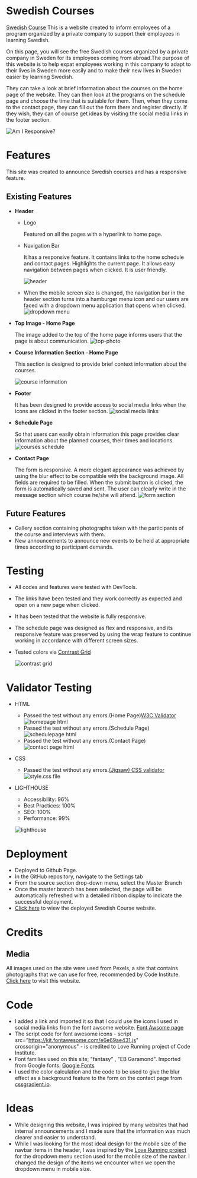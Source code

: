 # Swedish Courses
[Swedish Course](https://mervecoskunn.github.io/swedishcourses/) This is a website created to inform employees of a program organized by a private company to support their employees in learning Swedish.

On this page, you will see the free Swedish courses organized by a private company in Sweden for its employees coming from abroad.The purpose of this website is to help expat employees working in this company to adapt to their lives in Sweden more easily and to make their new lives in Sweden easier by learning Swedish.

They can take a look at brief information about the courses on the home page of the website. They can then look at the programs on the schedule page and choose the time that is suitable for them. Then, when they come to the contact page, they can fill out the form there and register directly. If they wish, they can of course get ideas by visiting the social media links in the footer section.

![Am I Responsive?](assets/images/Ekran%20Resmi%202023-10-06%2009.41.55.png)

# Features
This site was created to announce Swedish courses and has a responsive feature.

## Existing Features
- **Header**
  - Logo
  
    Featured on all the pages with a hyperlink to home page.

  - Navigation Bar
  
    It has a responsive feature. It contains links to the home schedule and contact pages. Highlights the current page. It allows easy navigation between pages when clicked. It is user friendly.

    ![header](assets/images/Screenshot%202023-10-10%20at%2010.57.45.png)

  - When the mobile screen size is changed, the navigation bar in the header section turns into a hamburger menu icon and our users are faced with a dropdown menu application that opens when clicked.
   ![dropdown menu](assets/images/Screenshot%202023-10-10%20at%2012.52.32.png)

- **Top Image - Home Page**

  The image added to the top of the home page informs users that the page is about communication.
  ![top-photo](assets/images/Screenshot%202023-10-10%20at%2011.02.30.png)

- **Course Information Section - Home Page**

  This section is designed to provide brief context information about the courses.

  ![course information](assets/images/Screenshot%202023-10-10%20at%2011.08.49.png)

- **Footer**

  It has been designed to provide access to social media links when the icons are clicked in the footer section.
  ![social media links](assets/images/Screenshot%202023-10-10%20at%2011.12.47.png)

- **Schedule Page**
  
    So that users can easily obtain information this page provides clear information about the planned courses, their times and locations.
   ![courses schedule](assets/images/Screenshot%202023-10-11%20at%2012.35.19.png)

- **Contact Page**  

    The form is responsive. A more elegant appearance was achieved by using the blur effect to be compatible with the background image. All fields are required to be filled. When the submit button is clicked, the form is automatically saved and sent. The user can clearly write in the message section which course he/she will attend.
    ![form section](assets/images/Screenshot%202023-10-10%20at%2011.45.34.png)

## Future Features

- Gallery section containing photographs taken with the participants of the course and interviews with them.
-  New announcements to announce new events to be held at appropriate times according to participant demands.

# Testing
  - All codes and features were tested with DevTools.
  - The links have been tested and they work correctly as expected and open on a new page when clicked.
  - It has been tested that the website is fully responsive.
  - The schedule page was designed as flex and responsive, and its responsive feature was preserved by using the wrap feature to continue working in accordance with different screen sizes.
- Tested colors via [Contrast Grid](https://contrast-grid.eightshapes.com/)
  
  ![contrast grid](assets/images/Screenshot%202023-10-10%20at%2012.44.30.png)

# Validator Testing

- HTML
  - Passed the test without any errors.(Home Page)[W3C Validator](https://validator.w3.org/)
  ![homepage html](assets/images/Screenshot%202023-10-10%20at%2012.57.36.png)
  - Passed the test without any errors.(Schedule Page)
  ![schedulepage html](assets/images/Screenshot%202023-10-10%20at%2013.00.20.png)
  - Passed the test without any errors.(Contact Page)
  ![contact page html](assets/images/Screenshot%202023-10-10%20at%2013.03.04.png)

- CSS
  - Passed the test without any errors.[(Jigsaw) CSS validator](https://jigsaw.w3.org/css-validator/)
  ![style.css file](assets/images/Screenshot%202023-10-10%20at%2013.05.43.png)

- LIGHTHOUSE
  - Accessibility: 96%
  - Best Practices: 100%
  - SEO: 100%
  - Performance: 99%
  
  ![lighthouse](assets/images/Screenshot%202023-10-06%20at%2010.56.04.png)

 # Deployment

 -  Deployed to Github Page.
   - In the GitHub repository, navigate to the Settings tab
   - From the source section drop-down menu, select the Master Branch
   - Once the master branch has been selected, the page will be automatically refreshed with a detailed ribbon display to indicate the successful deployment.
   - [Click here](https://mervecoskunn.github.io/swedishcourses/) to wiew the deployed  Swedish Course website.

 # Credits

 ## Media
   All images used on the site were used from Pexels, a site that contains photographs that we can use for free, recommended by Code Institute.
   [Click here](https://www.pexels.com/) to visit this website.
  
 # Code
  - I added a link and imported it so that I could use the icons I used in social media links from the font awsome website. [Font Awsome page](https://fontawesome.com/)
  - The script code for font awesome icons - script src="https://kit.fontawesome.com/e6e69ae431.js" crossorigin="anonymous" - is credited to Love Running project of Code Institute.
  - Font families used on this site; "fantasy" , "EB Garamond". Imported from Google fonts. [Google Fonts](https://fonts.google.com/)
  - I used the color calculation and the code to be used to give the blur effect as a background feature to the form on the contact page from [cssgradient.io](https://cssgradient.io/).

 # Ideas
  - While designing this website, I was inspired by many websites that had internal announcements and I made sure that the information was much clearer and easier to understand.
  -  While I was looking for the most ideal design for the mobile size of the navbar items in the header, I was inspired by the [Love Running project](https://github.com/Code-Institute-Solutions/love-running-2.0-sourcecode) for the dropdown menu section used for the mobile size of the navbar. I changed the design of the items we encounter when we open the dropdown menu in mobile size.
  

  

